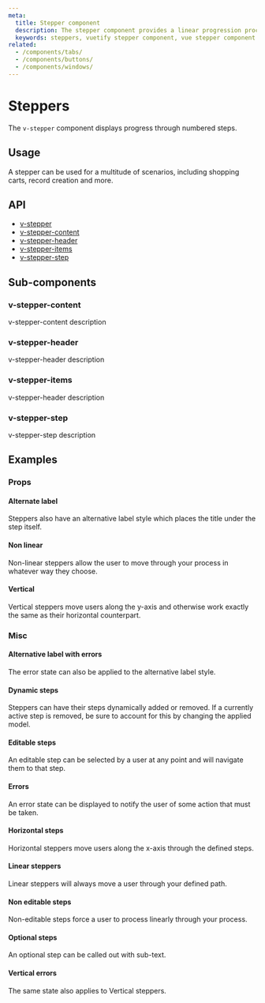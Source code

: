 ```yaml
---
meta:
  title: Stepper component
  description: The stepper component provides a linear progression process for gathering and displaying information to a user, similar to a form wizard.
  keywords: steppers, vuetify stepper component, vue stepper component
related:
  - /components/tabs/
  - /components/buttons/
  - /components/windows/
---
```


# Steppers

The `v-stepper` component displays progress through numbered steps.

<entry-ad />

## Usage

A stepper can be used for a multitude of scenarios, including shopping carts, record creation and more.

<example file="v-stepper/usage" />

## API

- [v-stepper](../../api/v-stepper)
- [v-stepper-content](../../api/v-stepper-content)
- [v-stepper-header](../../api/v-stepper-header)
- [v-stepper-items](../../api/v-stepper-items)
- [v-stepper-step](../../api/v-stepper-step)

## Sub-components

### v-stepper-content

v-stepper-content description

### v-stepper-header

v-stepper-header description

### v-stepper-items

v-stepper-header description

### v-stepper-step

v-stepper-step description

## Examples

### Props

#### Alternate label

Steppers also have an alternative label style which places the title under the step itself.

<example file="v-stepper/prop-alternate-label" />

#### Non linear

Non-linear steppers allow the user to move through your process in whatever way they choose.

<example file="v-stepper/prop-non-linear" />

#### Vertical

Vertical steppers move users along the y-axis and otherwise work exactly the same as their horizontal counterpart.

<example file="v-stepper/prop-vertical" />

### Misc

#### Alternative label with errors

The error state can also be applied to the alternative label style.

<example file="v-stepper/misc-alternate-error" />

#### Dynamic steps

Steppers can have their steps dynamically added or removed. If a currently active step is removed, be sure to account for this by changing the applied model.

<example file="v-stepper/misc-dynamic" />

#### Editable steps

An editable step can be selected by a user at any point and will navigate them to that step.

<example file="v-stepper/misc-editable" />

#### Errors

An error state can be displayed to notify the user of some action that must be taken.

<example file="v-stepper/misc-error" />

#### Horizontal steps

Horizontal steppers move users along the x-axis through the defined steps.

<example file="v-stepper/misc-horizontal" />

#### Linear steppers

Linear steppers will always move a user through your defined path.

<example file="v-stepper/misc-linear" />

#### Non editable steps

Non-editable steps force a user to process linearly through your process.

<example file="v-stepper/misc-non-editable" />

#### Optional steps

An optional step can be called out with sub-text.

<example file="v-stepper/misc-optional" />

#### Vertical errors

The same state also applies to Vertical steppers.

<example file="v-stepper/misc-vertical-error" />

<backmatter />
